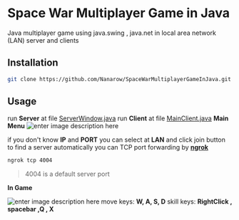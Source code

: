 # Space War Multiplayer Game in Java
Java multiplayer game using java.swing , java.net in local area network (LAN)
server and clients

## Installation

```bash
git clone https://github.com/Nanarow/SpaceWarMultiplayerGameInJava.git
```

## Usage
run **Server** at file  [ServerWindow.java](https://github.com/Nanarow/SpaceWarMultiplayerGameInJava/blob/main/src/Server/ServerWindow.java) 
run **Client** at file [MainClient.java](https://github.com/Nanarow/SpaceWarMultiplayerGameInJava/blob/main/src/Client/MainClient.java)
**Main Menu**
![enter image description here](https://github.com/Nanarow/SpaceWarMultiplayerGameInJava/blob/main/mainmenuScreenshot.png?raw=true)

if you don't know **IP** and **PORT** you can select at **LAN** and click join button to find a server automatically
you can TCP port forwarding by [**ngrok**](https://ngrok.com/)
```bash
ngrok tcp 4004
```
>4004 is a default server port
>
**In Game**

![enter image description here](https://github.com/Nanarow/SpaceWarMultiplayerGameInJava/blob/main/ingameScreenshot.png?raw=true)
move keys: **W, A, S, D**
skill keys: **RightClick , spacebar ,Q , X**

